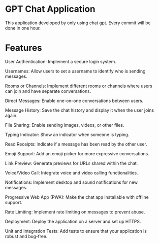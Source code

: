 # GPT Chat Application

This application developed by only using chat gpt. Every commit will be done in one hour.

# Features

User Authentication: Implement a secure login system.

Usernames: Allow users to set a username to identify who is sending messages.

Rooms or Channels: Implement different rooms or channels where users can join and have separate conversations.

Direct Messages: Enable one-on-one conversations between users.

Message History: Save the chat history and display it when the user joins again.

File Sharing: Enable sending images, videos, or other files.

Typing Indicator: Show an indicator when someone is typing.

Read Receipts: Indicate if a message has been read by the other user.

Emoji Support: Add an emoji picker for more expressive conversations.

Link Preview: Generate previews for URLs shared within the chat.

Voice/Video Call: Integrate voice and video calling functionalities.

Notifications: Implement desktop and sound notifications for new messages.

Progressive Web App (PWA): Make the chat app installable with offline support.

Rate Limiting: Implement rate limiting on messages to prevent abuse.

Deployment: Deploy the application on a server and set up HTTPS.

Unit and Integration Tests: Add tests to ensure that your application is robust and bug-free.
